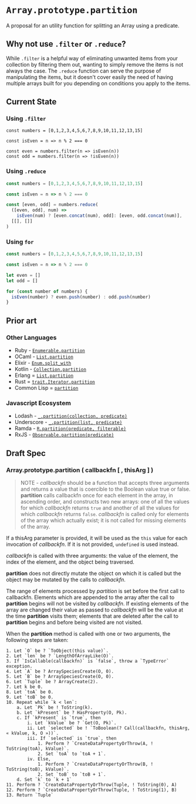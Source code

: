 # `Array.prototype.partition`
A proposal for an utility function for splitting an Array using a predicate.


## Why not use `.filter` or `.reduce`?
While `.filter` is a helpful way of eliminating unwanted items from your collection by filtering them out, wanting to simply remove the items is not always the case. The `.reduce` function can serve the purpose of manipulating the items, but it doesn't cover easily the need of having multiple arrays built for you depending on conditions you apply to the items.

## Current State
### Using `.filter`
```
const numbers = [0,1,2,3,4,5,6,7,8,9,10,11,12,13,15]

const isEven = n => n % 2 === 0

const even = numbers.filter(n => isEven(n))
const odd = numbers.filter(n => !isEven(n)) 
```

### Using `.reduce`
```js
const numbers = [0,1,2,3,4,5,6,7,8,9,10,11,12,13,15]

const isEven = n => n % 2 === 0

const [even, odd] = numbers.reduce(
  ([even, odd], num) => 
    isEven(num) ? [even.concat(num), odd]: [even, odd.concat(num)],
  [[], []]
)

```

### Using `for`
```js
const numbers = [0,1,2,3,4,5,6,7,8,9,10,11,12,13,15]

const isEven = n => n % 2 === 0

let even = []
let odd = []

for (const number of numbers) {
  isEven(number) ? even.push(number) : odd.push(number)
}
```


## Prior art
### Other Languages
- Ruby - [`Enumerable.partition`](https://apidock.com/ruby/Enumerable/partition)
- OCaml - [`List.partition`](https://caml.inria.fr/pub/docs/manual-ocaml/libref/List.html)
- Elixir - [`Enum.split_with`](https://hexdocs.pm/elixir/Enum.html#split_with/2)
- Kotlin - [`Collection.partition`](https://kotlinlang.org/api/latest/jvm/stdlib/kotlin.collections/partition.html)
- Erlang = [`List.partition`](https://erlang.org/doc/man/lists.html#partition-2)
- Rust = [`trait.Iterator.partition`](https://doc.rust-lang.org/std/iter/trait.Iterator.html#method.partition)
- Common Lisp = [`partition`](https://common-lisp.net/project/bese/docs/arnesi/html/api/function_005FIT.BESE.ARNESI_003A_003APARTITION.html)

### Javascript Ecosystem
- Lodash - [`_.partition(collection, predicate)`](https://lodash.com/docs/4.17.15#partition)
- Underscore - [`_.partition(list, predicate)`](http://underscorejs.org/#partition)
- Ramda - [`R.partition(predicate, filterable)`](https://ramdajs.com/docs/#partition)
- RxJS - [`Observable.partition(predicate)`](https://www.learnrxjs.io/learn-rxjs/operators/transformation/partition)

## Draft Spec

### **Array.prototype.partition ( callbackfn [ , thisArg ] )**

> NOTE - _callbackfn_ should be a function that accepts three arguments and returns a value that is coercible to the Boolean value true or false. **partition** calls callbackfn once for each element in the array, in ascending order, and constructs two new arrays: one of all the values for which _callbackfn_ returns `true` and another of all the values for which _callbackfn_ returns `false`. _callbackfn_ is called only for elements of the array which actually exist; it is not called for missing elements of the array.

If a thisArg parameter is provided, it will be used as the `this` value for each invocation of _callbackfn_. If it is not provided, `undefined` is used instead.

_callbackfn_ is called with three arguments: the value of the element, the index of the element, and the object being traversed.

**partition** does not directly mutate the object on which it is called but the object may be mutated by the calls to _callbackfn_.

The range of elements processed by *partition* is set before the first call to callbackfn. Elements which are appended to the array after the call to **partition** begins will not be visited by _callbackfn_. If existing elements of the array are changed their value as passed to _callbackfn_ will be the value at the time **partition** visits them; elements that are deleted after the call to **partition** begins and before being visited are not visited.

When the **partition** method is called with one or two arguments, the following steps are taken:
```
1. Let `O` be ? `ToObject(this value)`.
2. Let `len` be ? `LengthOfArrayLike(O)`.
3. If `IsCallable(callbackfn)` is `false`, throw a `TypeError` exception.
4. Let `A` be ? ArraySpeciesCreate(O, 0).
5. Let `B` be ? ArraySpeciesCreate(O, 0).
6. Let `Tuple` be ? ArrayCreate(2).
7. Let k be 0.
8. Let `toA` be 0.
9. Let `toB` be 0.
10. Repeat while `k < len`: 
    a. Let `Pk` be ! ToString(k).
    b. Let `kPresent` be ? HasProperty(O, Pk).
    c. If `kPresent` is `true`, then
        i. Let `kValue` be ? `Get(O, Pk)`.
        ii. Let `selected` be ! `ToBoolean(? Call(callbackfn, thisArg, « kValue, k, O »))`.
        iii. If `selected` is `true`, then
            1. Perform ? `CreateDataPropertyOrThrow(A, ! ToString(toA), kValue)`.
            2. Set `toA` to `toA + 1`.
        iv. Else,
            1. Perform ? `CreateDataPropertyOrThrow(B, ! ToString(toB), kValue)`.
            2. Set `toB` to `toB + 1`.
    d. Set `k` to `k + 1`
11. Perform ? `CreateDataPropertyOrThrow(Tuple, ! ToString(0), A)
12. Perform ? `CreateDataPropertyOrThrow(Tuple, ! ToString(1), B)
13. Return `Tuple`
```
